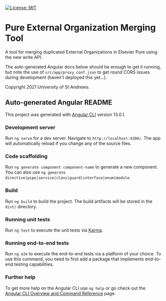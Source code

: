 [![License: MIT](https://img.shields.io/badge/License-MIT-yellow.svg)](https://opensource.org/licenses/MIT)

# Pure External Organization Merging Tool

A tool for merging duplicated External Organizations in Elsevier Pure using the
new write API.

The auto-generated Angular docs below should be enough to get it running, but
note the use of `src/app/proxy.conf.json` to get round CORS issues during
development (haven't deployed this yet...).

Copyright 2021 University of St Andrews.

## Auto-generated Angular README

This project was generated with [Angular CLI](https://github.com/angular/angular-cli) version 13.0.1.

### Development server

Run `ng serve` for a dev server. Navigate to `http://localhost:4200/`. The app will automatically reload if you change any of the source files.

### Code scaffolding

Run `ng generate component component-name` to generate a new component. You can also use `ng generate directive|pipe|service|class|guard|interface|enum|module`.

### Build

Run `ng build` to build the project. The build artifacts will be stored in the `dist/` directory.

### Running unit tests

Run `ng test` to execute the unit tests via [Karma](https://karma-runner.github.io).

### Running end-to-end tests

Run `ng e2e` to execute the end-to-end tests via a platform of your choice. To use this command, you need to first add a package that implements end-to-end testing capabilities.

### Further help

To get more help on the Angular CLI use `ng help` or go check out the [Angular CLI Overview and Command Reference](https://angular.io/cli) page.
